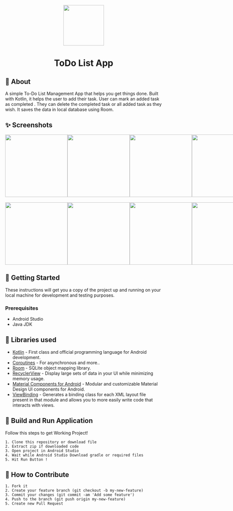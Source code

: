 <p align="center">
    <a>
    <img src="ScreenShots/ToDoLogo.JPG" width="130" height="130"/>
    </a>
    <h1 align="center">ToDo List App</h1>
</p>
 
## 🌟 About
A simple To-Do List Management App that helps you get things done. Built with Kotlin, it helps the user to add their task. User can mark an added task as completed . They can delete the completed task or all added task as they wish. It saves the data in local database using Room.

## ✨ Screenshots

<div style="display:flex;">
<img src="ScreenShots/img01.jpeg" width="200">
<img src="ScreenShots/img03.jpeg" width="200">
<img src="ScreenShots/img05.jpeg" width="200">
<img src="ScreenShots/img10.jpeg" width="200">
</div>
<br>
<div style="display:flex;">
<img src="ScreenShots/img06.jpeg" width="200">
<img src="ScreenShots/img07.jpeg" width="200">
<img src="ScreenShots/img08.jpeg" width="200">
<img src="ScreenShots/img09.jpeg" width="200">
</div>

## 🚀 Getting Started
These instructions will get you a copy of the project up and running on your local machine for development and testing purposes.

### Prerequisites
*   Android Studio 
*   Java JDK

## 📃 Libraries used
- [Kotlin](https://kotlinlang.org/) - First class and official programming language for Android development.
- [Coroutines](https://kotlinlang.org/docs/reference/coroutines-overview.html) - For asynchronous and more..
- [Room](https://developer.android.com/topic/libraries/architecture/room) - SQLite object mapping library.
- [RecyclerView](https://developer.android.com/jetpack/androidx/releases/recyclerview) - Display large sets of data in your UI while minimizing memory usage.
- [Material Components for Android](https://github.com/material-components/material-components-android) - Modular and customizable Material Design UI components for Android.
- [ViewBinding](https://developer.android.com/topic/libraries/view-binding) - Generates a binding class for each XML layout file present in that module and allows you to more easily write code that interacts with views.

## 🔨 Build and Run Application

Follow this steps to get Working Project!
```
1. Clone this repository or download file
2. Extract zip if downloaded code
3. Open project in Android Studio
4. Wait while Android Studio Download gradle or required files
5. Hit Run Button !
```

## 🤝 How to Contribute
```
1. Fork it
2. Create your feature branch (git checkout -b my-new-feature)
3. Commit your changes (git commit -am 'Add some feature')
4. Push to the branch (git push origin my-new-feature)
5. Create new Pull Request
```
